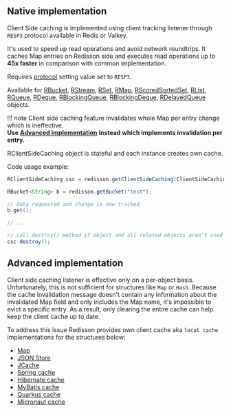 ## Native implementation

Client Side caching is implemented using client tracking listener through `RESP3` protocol available in Redis or Valkey. 

It's used to speed up read operations and avoid network roundtrips. It caches Map entries on Redisson side and executes read operations up to **45x faster** in comparison with common implementation.

Requires [protocol](configuration.md) setting value set to `RESP3`.

Available for [RBucket](data-and-services/objects.md/#object-holder), [RStream](data-and-services/objects.md/#stream), [RSet](data-and-services/objects.md/#set), [RMap](data-and-services/objects.md/#map), [RScoredSortedSet](data-and-services/collections.md/#scoredsortedset), [RList](data-and-services/collections.md/#list), [RQueue](data-and-services/collections.md/#queue), [RDeque](data-and-services/collections.md/#deque), [RBlockingQueue](data-and-services/collections.md/#blocking-queue), [RBlockingDeque](data-and-services/collections.md/#blocking-deque), [RDelayedQueue](data-and-services/collections.md/#delayed-queue) objects.

!!! note
    Client side caching feature invalidates whole Map per entry change which is ineffective.  
	**Use [Advanced implementation](#advanced-implementation) instead which implements invalidation per entry.**

RClientSideCaching object is stateful and each instance creates own cache.

Code usage example:
```java
RClientSideCaching csc = redisson.getClientSideCaching(ClientSideCachingOptions.defaults());

RBucket<String> b = redisson.getBucket("test");

// data requested and change is now tracked
b.get();

// ...

// call destroy() method if object and all related objects aren't used anymore
csc.destroy();
```

## Advanced implementation

Client side caching listener is effective only on a per-object basis. Unfortunately, this is not sufficient for structures like `Map` or `Hash`. Because the cache invalidation message doesn't contain any information about the invalidated Map field and only includes the Map name, it's impossible to evict a specific entry. As a result, only clearing the entire cache can help keep the client cache up to date. 

To address this issue Redisson provides own client cache aka `local cache` implementations for the structures below:

* [Map](data-and-services/collections.md/#eviction-local-cache-and-data-partitioning)
* [JSON Store](data-and-services/collections.md/#local-cache)
* [JCache](cache-api-implementations.md/#local-cache-and-data-partitioning)
* [Spring cache](cache-api-implementations.md/#eviction-local-cache-and-data-partitioning)
* [Hibernate cache](cache-api-implementations.md/#eviction-local-cache-and-data-partitioning_1)
* [MyBatis cache](cache-api-implementations.md/#eviction-local-cache-and-data-partitioning_2)
* [Quarkus cache](cache-api-implementations.md/#eviction-local-cache-and-data-partitioning_3)
* [Micronaut cache](cache-api-implementations.md/#eviction-local-cache-and-data-partitioning_4)